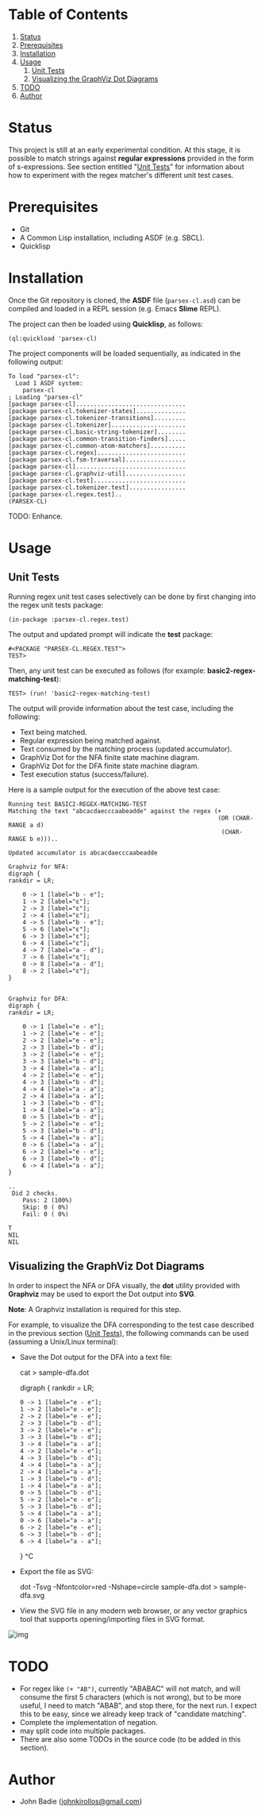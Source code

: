 
# Table of Contents

1.  [Status](#orgfe1b28f)
2.  [Prerequisites](#org4641c12)
3.  [Installation](#org6d583f1)
4.  [Usage](#org441d8fa)
    1.  [Unit Tests ](#org3df94cb)
    2.  [Visualizing the GraphViz Dot Diagrams](#orgaf1446c)
5.  [TODO](#orgf4618a0)
6.  [Author](#orgc570f2e)



<a id="orgfe1b28f"></a>

# Status

This project is still at an early experimental condition. At this stage, it is possible to match strings against **regular expressions** provided in the form of s-expressions. See section entitled "[Unit Tests](#orgc008fd9)" for information about how to experiment with the regex matcher's different unit test cases.


<a id="org4641c12"></a>

# Prerequisites

-   Git
-   A Common Lisp installation, including ASDF (e.g. SBCL).
-   Quicklisp


<a id="org6d583f1"></a>

# Installation

Once the Git repository is cloned, the **ASDF** file (`parsex-cl.asd`) can be compiled and loaded in a REPL session (e.g. Emacs **Slime** REPL).

The project can then be loaded using **Quicklisp**, as follows:

    (ql:quickload 'parsex-cl)  

The project components will be loaded sequentially, as indicated in the following output:

    To load "parsex-cl":
      Load 1 ASDF system:
        parsex-cl
    ; Loading "parsex-cl"
    [package parsex-cl]...............................
    [package parsex-cl.tokenizer-states]..............
    [package parsex-cl.tokenizer-transitions].........
    [package parsex-cl.tokenizer].....................
    [package parsex-cl.basic-string-tokenizer]........
    [package parsex-cl.common-transition-finders].....
    [package parsex-cl.common-atom-matchers]..........
    [package parsex-cl.regex].........................
    [package parsex-cl.fsm-traversal].................
    [package parsex-cl]...............................
    [package parsex-cl.graphviz-util].................
    [package parsex-cl.test]..........................
    [package parsex-cl.tokenizer.test]................
    [package parsex-cl.regex.test]..
    (PARSEX-CL)

TODO: Enhance.


<a id="org441d8fa"></a>

# Usage


<a id="org3df94cb"></a>

## Unit Tests <a id="orgc008fd9"></a>

Running regex unit test cases selectively can be done by first changing into the regex unit tests package:

    (in-package :parsex-cl.regex.test)

The output and updated prompt will indicate the **test** package:

    #<PACKAGE "PARSEX-CL.REGEX.TEST">
    TEST>

Then, any unit test can be executed as follows (for example: **basic2-regex-matching-test**):

    TEST> (run! 'basic2-regex-matching-test)

The output will provide information about the test case, including the following:

-   Text being matched.
-   Regular expression being matched against.
-   Text consumed by the matching process (updated accumulator).
-   GraphViz Dot for the NFA finite state machine diagram.
-   GraphViz Dot for the DFA finite state machine diagram.
-   Test execution status (success/failure).

Here is a sample output for the execution of the above test case:

    Running test BASIC2-REGEX-MATCHING-TEST 
    Matching the text "abcacdaecccaabeadde" against the regex (+
                                                               (OR (CHAR-RANGE a d)
                                                                (CHAR-RANGE b e)))..
    
    Updated accumulator is abcacdaecccaabeadde
    
    Graphviz for NFA:
    digraph {
    rankdir = LR;
    
        0 -> 1 [label="b - e"];
        1 -> 2 [label="ε"];
        2 -> 3 [label="ε"];
        2 -> 4 [label="ε"];
        4 -> 5 [label="b - e"];
        5 -> 6 [label="ε"];
        6 -> 3 [label="ε"];
        6 -> 4 [label="ε"];
        4 -> 7 [label="a - d"];
        7 -> 6 [label="ε"];
        0 -> 8 [label="a - d"];
        8 -> 2 [label="ε"];
    }
    
    
    Graphviz for DFA:
    digraph {
    rankdir = LR;
    
        0 -> 1 [label="e - e"];
        1 -> 2 [label="e - e"];
        2 -> 2 [label="e - e"];
        2 -> 3 [label="b - d"];
        3 -> 2 [label="e - e"];
        3 -> 3 [label="b - d"];
        3 -> 4 [label="a - a"];
        4 -> 2 [label="e - e"];
        4 -> 3 [label="b - d"];
        4 -> 4 [label="a - a"];
        2 -> 4 [label="a - a"];
        1 -> 3 [label="b - d"];
        1 -> 4 [label="a - a"];
        0 -> 5 [label="b - d"];
        5 -> 2 [label="e - e"];
        5 -> 3 [label="b - d"];
        5 -> 4 [label="a - a"];
        0 -> 6 [label="a - a"];
        6 -> 2 [label="e - e"];
        6 -> 3 [label="b - d"];
        6 -> 4 [label="a - a"];
    }
    
    ..
     Did 2 checks.
        Pass: 2 (100%)
        Skip: 0 ( 0%)
        Fail: 0 ( 0%)
    
    T
    NIL
    NIL


<a id="orgaf1446c"></a>

## Visualizing the GraphViz Dot Diagrams

In order to inspect the NFA or DFA visually, the **dot** utility provided with **Graphviz** may be used to export the Dot output into **SVG**.

**Note**: A Graphviz installation is required for this step.

For example, to visualize the DFA corresponding to the test case described in the previous section ([Unit Tests](#orgc008fd9)), the following commands can be used (assuming a Unix/Linux terminal):

-   Save the Dot output for the DFA into a text file:

    cat > sample-dfa.dot
    
    digraph {
    rankdir = LR;
    
        0 -> 1 [label="e - e"];
        1 -> 2 [label="e - e"];
        2 -> 2 [label="e - e"];
        2 -> 3 [label="b - d"];
        3 -> 2 [label="e - e"];
        3 -> 3 [label="b - d"];
        3 -> 4 [label="a - a"];
        4 -> 2 [label="e - e"];
        4 -> 3 [label="b - d"];
        4 -> 4 [label="a - a"];
        2 -> 4 [label="a - a"];
        1 -> 3 [label="b - d"];
        1 -> 4 [label="a - a"];
        0 -> 5 [label="b - d"];
        5 -> 2 [label="e - e"];
        5 -> 3 [label="b - d"];
        5 -> 4 [label="a - a"];
        0 -> 6 [label="a - a"];
        6 -> 2 [label="e - e"];
        6 -> 3 [label="b - d"];
        6 -> 4 [label="a - a"];
    }
    ^C

-   Export the file as SVG:

    dot -Tsvg -Nfontcolor=red -Nshape=circle sample-dfa.dot > sample-dfa.svg

-   View the SVG file in any modern web browser, or any vector graphics tool that supports opening/importing files in SVG format.

![img](./images/sample-dfa.svg "Sample DFA finite state machine diagram")


<a id="orgf4618a0"></a>

# TODO

-   For regex like `(+ "AB")`, currently "ABABAC" will not match, and will
    consume the first 5 characters (which is not wrong), but to be more
    useful, I need to match "ABAB", and stop there, for the next run. I
    expect this to be easy, since we already keep track of "candidate
    matching".
-   Complete the implementation of negation.
-   may split code into multiple packages.
-   There are also some TODOs in the source code (to be added in this section).


<a id="orgc570f2e"></a>

# Author

-   John Badie (johnkirollos@gmail.com)


